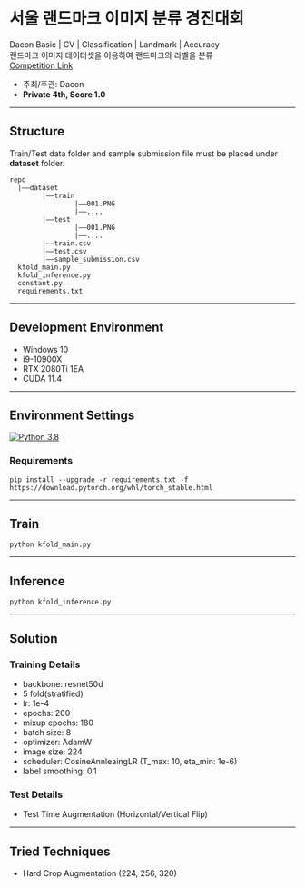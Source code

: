 # 서울 랜드마크 이미지 분류 경진대회
Dacon Basic | CV | Classification | Landmark | Accuracy<br>
랜드마크 이미지 데이터셋을 이용하여 랜드마크의 라벨을 분류
<br>[Competition Link](https://dacon.io/competitions/official/235957/overview/description)
* 주최/주관: Dacon
* **Private 4th, Score 1.0**
***
## Structure
Train/Test data folder and sample submission file must be placed under **dataset** folder.
```
repo
  |——dataset
        |——train
                |——001.PNG
                |——....
        |——test
                |——001.PNG
                |——....
        |——train.csv
        |——test.csv
        |——sample_submission.csv
  kfold_main.py
  kfold_inference.py
  constant.py
  requirements.txt
```
***
## Development Environment
* Windows 10
* i9-10900X
* RTX 2080Ti 1EA
* CUDA 11.4
***
## Environment Settings

[![Python 3.8](https://img.shields.io/badge/python-3.8-blue.svg)](https://www.python.org/downloads/release/python-385/)

### Requirements
```shell
pip install --upgrade -r requirements.txt -f https://download.pytorch.org/whl/torch_stable.html
```
***
## Train
```shell
python kfold_main.py
```
***
## Inference
```shell
python kfold_inference.py
```
***
## Solution
### Training Details
* backbone: resnet50d
* 5 fold(stratified)
* lr: 1e-4
* epochs: 200
* mixup epochs: 180
* batch size: 8
* optimizer: AdamW
* image size: 224
* scheduler: CosineAnnleaingLR (T_max: 10, eta_min: 1e-6)
* label smoothing: 0.1
### Test Details
* Test Time Augmentation (Horizontal/Vertical Flip)
***
## Tried Techniques
* Hard Crop Augmentation (224, 256, 320)